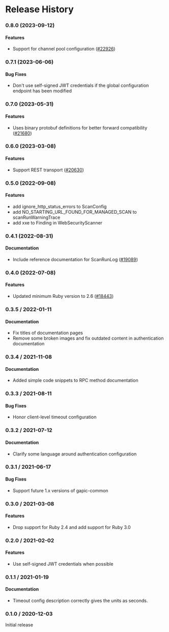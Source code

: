 # Release History

### 0.8.0 (2023-09-12)

#### Features

* Support for channel pool configuration ([#22926](https://github.com/googleapis/google-cloud-ruby/issues/22926)) 

### 0.7.1 (2023-06-06)

#### Bug Fixes

* Don't use self-signed JWT credentials if the global configuration endpoint has been modified 

### 0.7.0 (2023-05-31)

#### Features

* Uses binary protobuf definitions for better forward compatibility ([#21680](https://github.com/googleapis/google-cloud-ruby/issues/21680)) 

### 0.6.0 (2023-03-08)

#### Features

* Support REST transport ([#20630](https://github.com/googleapis/google-cloud-ruby/issues/20630)) 

### 0.5.0 (2022-09-08)

#### Features

* add ignore_http_status_errors to ScanConfig 
* add NO_STARTING_URL_FOUND_FOR_MANAGED_SCAN to scanRunWarningTrace 
* add xxe to Finding in WebSecurityScanner 

### 0.4.1 (2022-08-31)

#### Documentation

* Include reference documentation for ScanRunLog ([#19089](https://github.com/googleapis/google-cloud-ruby/issues/19089)) 

### 0.4.0 (2022-07-08)

#### Features

* Updated minimum Ruby version to 2.6 ([#18443](https://github.com/googleapis/google-cloud-ruby/issues/18443)) 

### 0.3.5 / 2022-01-11

#### Documentation

* Fix titles of documentation pages
* Remove some broken images and fix outdated content in authentication documentation

### 0.3.4 / 2021-11-08

#### Documentation

* Added simple code snippets to RPC method documentation

### 0.3.3 / 2021-08-11

#### Bug Fixes

* Honor client-level timeout configuration

### 0.3.2 / 2021-07-12

#### Documentation

* Clarify some language around authentication configuration

### 0.3.1 / 2021-06-17

#### Bug Fixes

* Support future 1.x versions of gapic-common

### 0.3.0 / 2021-03-08

#### Features

* Drop support for Ruby 2.4 and add support for Ruby 3.0

### 0.2.0 / 2021-02-02

#### Features

* Use self-signed JWT credentials when possible

### 0.1.1 / 2021-01-19

#### Documentation

* Timeout config description correctly gives the units as seconds.

### 0.1.0 / 2020-12-03

Initial release
